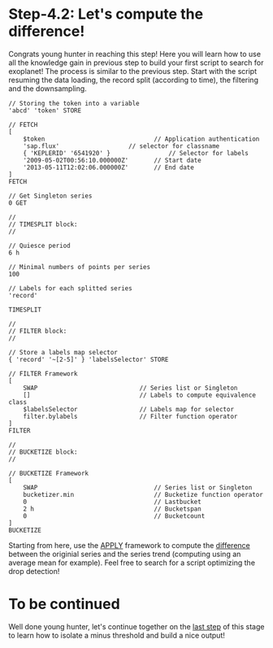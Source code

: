 # Step-4.2: Let's compute the difference!

Congrats young hunter in reaching this step! Here you will learn how to use all the knowledge gain in previous step to build your first script to search for exoplanet!
The process is similar to the previous step. Start with the script resuming the data loading, the record split (according to time), the filtering and the downsampling.

```
// Storing the token into a variable
'abcd' 'token' STORE 

// FETCH
[ 
    $token                              // Application authentication
    'sap.flux'                   // selector for classname
    { 'KEPLERID' '6541920' }                // Selector for labels
    '2009-05-02T00:56:10.000000Z'       // Start date
    '2013-05-11T12:02:06.000000Z'       // End date
] 
FETCH

// Get Singleton series
0 GET

//
// TIMESPLIT block:
//

// Quiesce period
6 h

// Minimal numbers of points per series 
100

// Labels for each splitted series
'record'

TIMESPLIT

//
// FILTER block:
//

// Store a labels map selector
{ 'record' '~[2-5]' } 'labelsSelector' STORE

// FILTER Framework
[
    SWAP                            // Series list or Singleton
    []                              // Labels to compute equivalence class
    $labelsSelector                 // Labels map for selector
    filter.bylabels                 // Filter function operator 
]
FILTER

//
// BUCKETIZE block:
//

// BUCKETIZE Framework
[
    SWAP                                // Series list or Singleton
    bucketizer.min                      // Bucketize function operator
    0                                   // Lastbucket
    2 h                                 // Bucketspan
    0                                   // Bucketcount
]
BUCKETIZE
```

Starting from here, use the [APPLY](http://192.168.1.3:8082/reference/frameworks/framework-apply/) framework to compute the [difference]((http://192.168.1.3:8082/reference/frameworks/op_sub/)) between the originial series and the series trend (computing using an average mean for example). Feel free to search for a script optimizing the drop detection!

# To be continued

Well done young hunter, let's continue together on the [last step](/step-4-First-Exo-Detection/4.3-Threshold-test-and-display/README.md) of this stage to learn how to isolate a minus threshold and build a nice output!
